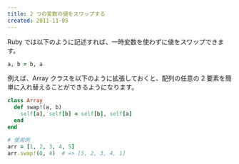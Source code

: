 ```yaml
---
title: 2 つの変数の値をスワップする
created: 2011-11-05
---
```


Ruby では以下のように記述すれば、一時変数を使わずに値をスワップできます。

```ruby
a, b = b, a
```


例えば、Array クラスを以下のように拡張しておくと、配列の任意の 2 要素を簡単に入れ替えることができるようになります。

```ruby
class Array
  def swap!(a, b)
    self[a], self[b] = self[b], self[a]
  end
end

# 使用例
arr = [1, 2, 3, 4, 5]
arr.swap!(0, 4)  # => [5, 2, 3, 4, 1]
```

